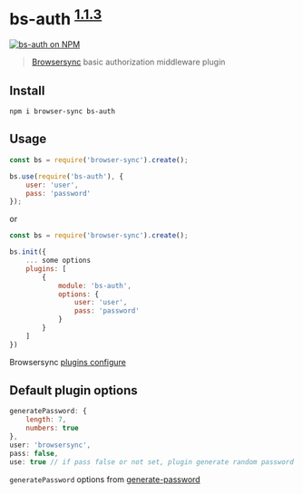 # bs-auth <sup>[1.1.3](https://github.com/tazau/bs-auth/blob/master/CHANGELOG.md)</sup>

[![bs-auth on NPM](https://nodei.co/npm/bs-auth.png?downloads=true&downloadRank=true&stars=true)](https://nodei.co/npm/bs-auth/)

> [Browsersync](https://browsersync.io/) basic authorization middleware plugin

## Install
`npm i browser-sync bs-auth`

## Usage
```javascript
const bs = require('browser-sync').create();

bs.use(require('bs-auth'), {
    user: 'user',
    pass: 'password'
});
```

or

```javascript
const bs = require('browser-sync').create();

bs.init({
    ... some options
    plugins: [
        {
            module: 'bs-auth',
            options: {
                user: 'user',
                pass: 'password'
            }
        }
    ]
})
```

Browsersync [plugins configure](https://browsersync.io/docs/options#option-plugins)

## Default plugin options
```javascript
generatePassword: {
    length: 7,
    numbers: true
},
user: 'browsersync',
pass: false,
use: true // if pass false or not set, plugin generate random password
```
`generatePassword` options from [generate-password](https://www.npmjs.com/package/generate-password)
